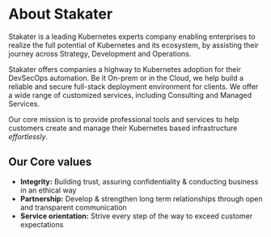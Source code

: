 # About Stakater

Stakater is a leading Kubernetes experts company enabling enterprises to realize the full potential of Kubernetes and its ecosystem, by assisting their journey across Strategy, Development and Operations.

Stakater offers companies a highway to Kubernetes adoption for their DevSecOps automation. Be it On-prem or in the Cloud, we help build a reliable and secure full-stack deployment environment for clients. We offer a wide range of customized services, including Consulting and Managed Services.

Our core mission is to provide professional tools and services to help customers create and manage their Kubernetes based infrastructure *effortlessly*.

## Our Core values
* **Integrity:** Building trust, assuring confidentiality & conducting business in an ethical way
* **Partnership:** Develop & strengthen long term relationships through open and transparent communication
* **Service orientation:** Strive every step of the way to exceed customer expectations
